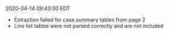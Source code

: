 2020-04-14 09:43:00 EDT


- Extraction failed for case summary tables from page 2
- Line list tables were not parsed correctly and are not included
